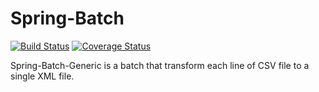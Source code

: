 # Spring-Batch
[![Build Status](https://travis-ci.org/btrice/Spring-Batch.svg?branch=master)](https://travis-ci.org/btrice/Spring-Batch)
[![Coverage Status](https://coveralls.io/repos/github/btrice/Spring-Batch/badge.svg?branch=master)](https://coveralls.io/github/btrice/Spring-Batch?branch=master)

Spring-Batch-Generic is a batch that transform each line of CSV file to a single XML file.
